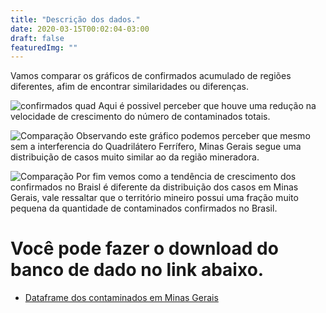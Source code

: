 ```yaml
---
title: "Descrição dos dados."
date: 2020-03-15T00:02:04-03:00
draft: false
featuredImg: ""
---
```

Vamos comparar os gráficos de confirmados acumulado de regiões diferentes, afim de encontrar similaridades ou diferenças.

![confirmados quad](/grafico_quadrilátero.png)
Aqui é possivel perceber que houve uma redução na velocidade de crescimento do número de contaminados totais.

![Comparação](/Comparacao.png)
Observando este gráfico podemos perceber que mesmo sem a interferencia do Quadrilátero Ferrífero, Minas Gerais segue uma distribuição de casos muito similar ao da região mineradora.

![Comparação](/Brasil.png)
Por fim vemos como a tendência de crescimento dos confirmados no Braisl é diferente da distribuição dos casos em Minas Gerais, vale ressaltar que o território mineiro possui uma fração muito pequena da quantidade de contaminados confirmados no Brasil.


# Você pode fazer o download do banco de dado no link abaixo.

* [Dataframe dos contaminados em Minas Gerais](http://coronavirus.saude.mg.gov.br/painel-de-monitoramento)